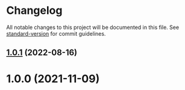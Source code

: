 # Changelog

All notable changes to this project will be documented in this file. See [standard-version](https://github.com/conventional-changelog/standard-version) for commit guidelines.

## [1.0.1](https://github.com/dmnsgn/canvas-pattern/compare/v1.0.0...v1.0.1) (2022-08-16)



# 1.0.0 (2021-11-09)
